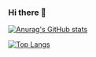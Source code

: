 ### Hi there 👋

[![Anurag's GitHub stats](https://github-readme-stats.vercel.app/api?username=sophearahsp)](https://github.com/anuraghazra/github-readme-stats&count_private=true&theme=radical&hide_rank=true)

[![Top Langs](https://github-readme-stats.vercel.app/api/top-langs/?username=sophearahsp)](https://github.com/anuraghazra/github-readme-stats&layout=compact)

<!--
**sophearahsp/sophearahsp** is a ✨ _special_ ✨ repository because its `README.md` (this file) appears on your GitHub profile.

Here are some ideas to get you started:

- 🔭 I’m currently working on ...
- 🌱 I’m currently learning ...
- 👯 I’m looking to collaborate on ...
- 🤔 I’m looking for help with ...
- 💬 Ask me about ...
- 📫 How to reach me: ...
- 😄 Pronouns: ...
- ⚡ Fun fact: ...
-->
